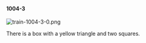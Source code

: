 #### 1004-3
![train-1004-3-0.png](https://github.com/lil-lab/nlvr/raw/master/nlvr/train/images/38/train-1004-3-0.png "train-1004-3-0.png")

There is a box with a yellow triangle and two squares.